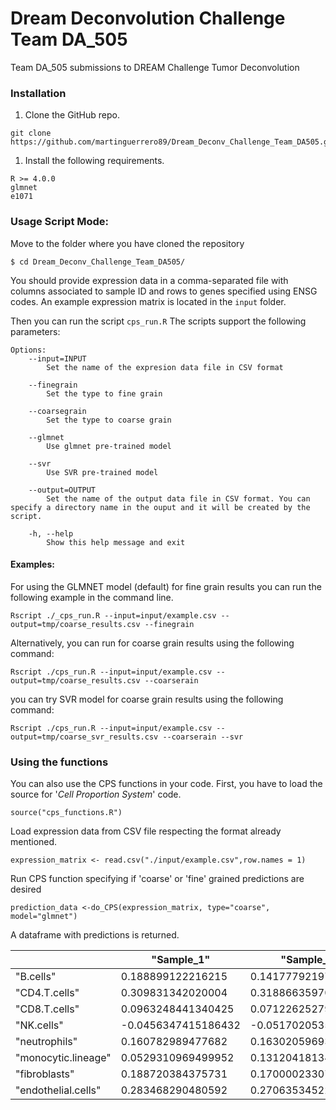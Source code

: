 # Dream Deconvolution Challenge Team DA_505

Team DA_505 submissions to DREAM Challenge Tumor Deconvolution

### Installation

1.  Clone the GitHub repo.

<!-- -->

    git clone https://github.com/martinguerrero89/Dream_Deconv_Challenge_Team_DA505.git

1.  Install the following requirements.

<!-- -->

    R >= 4.0.0
    glmnet
    e1071

### Usage Script Mode:

Move to the folder where you have cloned the repository

    $ cd Dream_Deconv_Challenge_Team_DA505/

You should provide expression data in a comma-separated file with columns associated to sample ID and rows to genes specified using ENSG codes. An example expression matrix is located in the `input` folder.

Then you can run the script `cps_run.R` The scripts support the following parameters:

    Options:
    	--input=INPUT
    		Set the name of the expresion data file in CSV format

    	--finegrain
    		Set the type to fine grain

    	--coarsegrain
    		Set the type to coarse grain

    	--glmnet
    		Use glmnet pre-trained model

    	--svr
    		Use SVR pre-trained model

    	--output=OUTPUT
    		Set the name of the output data file in CSV format. You can specify a directory name in the ouput and it will be created by the script.

    	-h, --help
    		Show this help message and exit

#### Examples:

For using the GLMNET model (default) for fine grain results you can run the following example in the command line.

    Rscript ./_cps_run.R --input=input/example.csv --output=tmp/coarse_results.csv --finegrain

Alternatively, you can run for coarse grain results using the following command:

    Rscript ./cps_run.R --input=input/example.csv --output=tmp/coarse_results.csv --coarserain

you can try SVR model for coarse grain results using the following command:

    Rscript ./cps_run.R --input=input/example.csv --output=tmp/coarse_svr_results.csv --coarserain --svr

### Using the functions

You can also use the CPS functions in your code. First, you have to load the source for '*Cell Proportion System*' code.

    source("cps_functions.R")

Load expression data from CSV file respecting the format already mentioned.

    expression_matrix <- read.csv("./input/example.csv",row.names = 1)

Run CPS function specifying if 'coarse' or 'fine' grained predictions are desired

    prediction_data <-do_CPS(expression_matrix, type="coarse", model="glmnet")

A dataframe with predictions is returned.

|                     | "Sample_1"          | "Sample_2"          |
|---------------------|---------------------|---------------------|
| "B.cells"           | 0.188899122216215   | 0.141777921974995   |
| "CD4.T.cells"       | 0.309831342020004   | 0.318866359701925   |
| "CD8.T.cells"       | 0.0963248441340425  | 0.0712262527901734  |
| "NK.cells"          | -0.0456347415186432 | -0.0517020535308003 |
| "neutrophils"       | 0.160782989477682   | 0.163020596936101   |
| "monocytic.lineage" | 0.0529310969499952  | 0.131204181347804   |
| "fibroblasts"       | 0.188720384375731   | 0.170000233071814   |
| "endothelial.cells" | 0.283468290480592   | 0.270635345222704   |

